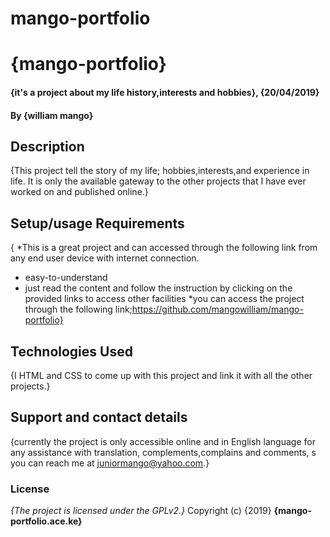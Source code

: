 # mango-portfolio
# {mango-portfolio}
#### {it's a project about my life history,interests and hobbies}, {20/04/2019}
#### By **{william mango}**
## Description
{This project tell the story of my life; hobbies,interests,and experience in life. It is only the available gateway to the other projects that I have ever worked on and published online.}
## Setup/usage Requirements
{ *This is a great project and can accessed through the following link from any end user device with internet connection.
* easy-to-understand
* just read the content and follow the instruction by clicking on the provided links to access other facilities
*you can access the project through the following link;https://github.com/mangowilliam/mango-portfolio}
## Technologies Used
{I HTML and CSS to come up with this project and link it with all the other projects.}
## Support and contact details
{currently the project is only accessible online and in English language for any assistance with translation, complements,complains and comments, s you can reach me at juniormango@yahoo.com.}
### License
*{The project is licensed under the GPLv2.}*
Copyright (c) {2019} **{mango-portfolio.ace.ke}**
